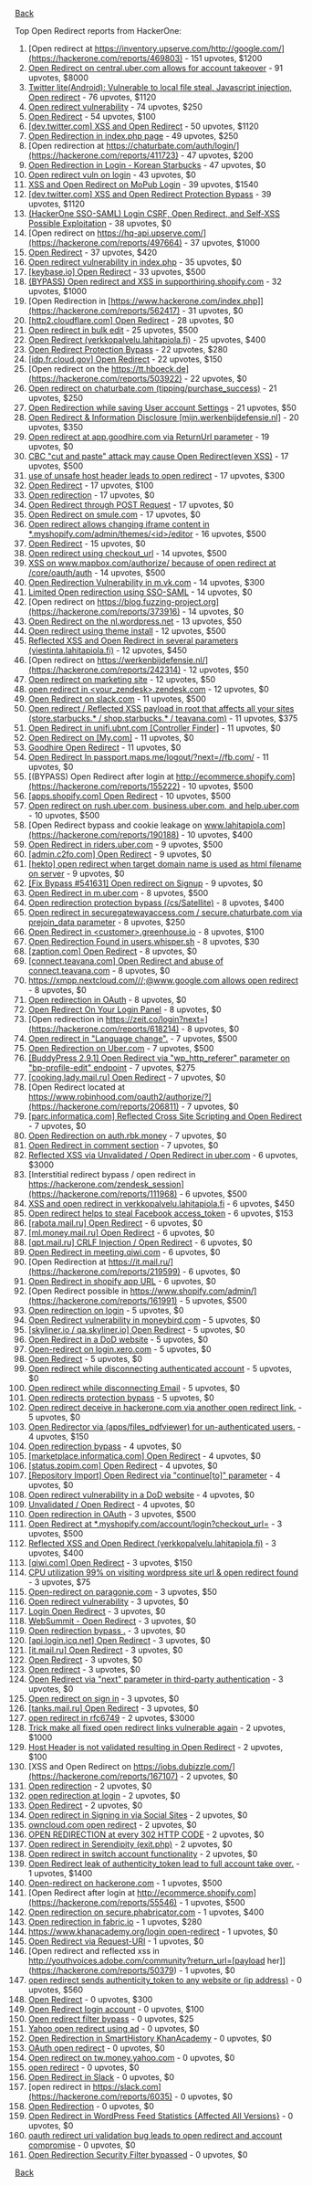 [Back](../README.md)

Top Open Redirect reports from HackerOne:

1. [Open redirect at https://inventory.upserve.com/http://google.com/](https://hackerone.com/reports/469803) - 151 upvotes, $1200
2. [Open Redirect on central.uber.com allows for account takeover](https://hackerone.com/reports/206591) - 91 upvotes, $8000
3. [Twitter lite(Android): Vulnerable to local file steal, Javascript injection, Open redirect](https://hackerone.com/reports/499348) - 76 upvotes, $1120
4. [Open redirect vulnerability](https://hackerone.com/reports/380760) - 74 upvotes, $250
5. [Open Redirect](https://hackerone.com/reports/504751) - 54 upvotes, $100
6. [[dev.twitter.com] XSS and Open Redirect](https://hackerone.com/reports/260744) - 50 upvotes, $1120
7. [Open Redirection in index.php page](https://hackerone.com/reports/320376) - 49 upvotes, $250
8. [Open redirection at https://chaturbate.com/auth/login/](https://hackerone.com/reports/411723) - 47 upvotes, $200
9. [Open Redirection in Login - Korean Starbucks](https://hackerone.com/reports/380939) - 47 upvotes, $0
10. [Open redirect vuln on login](https://hackerone.com/reports/608031) - 43 upvotes, $0
11. [XSS and Open Redirect on MoPub Login](https://hackerone.com/reports/683298) - 39 upvotes, $1540
12. [[dev.twitter.com] XSS and Open Redirect Protection Bypass](https://hackerone.com/reports/330008) - 39 upvotes, $1120
13. [(HackerOne SSO-SAML) Login CSRF, Open Redirect, and Self-XSS Possible Exploitation](https://hackerone.com/reports/171398) - 38 upvotes, $0
14. [Open redirect on https://hq-api.upserve.com/](https://hackerone.com/reports/497664) - 37 upvotes, $1000
15. [Open Redirect](https://hackerone.com/reports/246897) - 37 upvotes, $420
16. [Open redirect vulnerability in index.php](https://hackerone.com/reports/439075) - 35 upvotes, $0
17. [[keybase.io] Open Redirect](https://hackerone.com/reports/87027) - 33 upvotes, $500
18. [(BYPASS) Open redirect and XSS in supporthiring.shopify.com](https://hackerone.com/reports/158434) - 32 upvotes, $1000
19. [Open Redirection in [https://www.hackerone.com/index.php]](https://hackerone.com/reports/562417) - 31 upvotes, $0
20. [[http2.cloudflare.com] Open Redirect](https://hackerone.com/reports/193027) - 28 upvotes, $0
21. [Open redirect in bulk edit](https://hackerone.com/reports/169759) - 25 upvotes, $500
22. [Open Redirect (verkkopalvelu.lahitapiola.fi)](https://hackerone.com/reports/179328) - 25 upvotes, $400
23. [Open Redirect Protection Bypass](https://hackerone.com/reports/283460) - 22 upvotes, $280
24. [[idp.fr.cloud.gov] Open Redirect](https://hackerone.com/reports/387007) - 22 upvotes, $150
25. [Open redirect on the https://tt.hboeck.de](https://hackerone.com/reports/503922) - 22 upvotes, $0
26. [Open redirect on chaturbate.com (tipping/purchase_success)](https://hackerone.com/reports/413426) - 21 upvotes, $250
27. [Open Redirection while saving User account Settings](https://hackerone.com/reports/288219) - 21 upvotes, $50
28. [Open Redirect & Information Disclosure [mijn.werkenbijdefensie.nl]](https://hackerone.com/reports/239503) - 20 upvotes, $350
29. [Open redirect at app.goodhire.com via ReturnUrl parameter](https://hackerone.com/reports/240091) - 19 upvotes, $0
30. [CBC "cut and paste" attack may cause Open Redirect(even XSS)](https://hackerone.com/reports/126203) - 17 upvotes, $500
31. [use of unsafe host header leads to open redirect](https://hackerone.com/reports/210875) - 17 upvotes, $300
32. [Open Redirect](https://hackerone.com/reports/311330) - 17 upvotes, $100
33. [Open redirection](https://hackerone.com/reports/207285) - 17 upvotes, $0
34. [Open Redirect through POST Request](https://hackerone.com/reports/242243) - 17 upvotes, $0
35. [Open Redirect on smule.com](https://hackerone.com/reports/440484) - 17 upvotes, $0
36. [Open redirect allows changing iframe content in *.myshopify.com/admin/themes/\<id\>/editor](https://hackerone.com/reports/165046) - 16 upvotes, $500
37. [Open Redirect](https://hackerone.com/reports/243001) - 15 upvotes, $0
38. [Open redirect using checkout_url](https://hackerone.com/reports/159522) - 14 upvotes, $500
39. [XSS on www.mapbox.com/authorize/ because of open redirect at /core/oauth/auth](https://hackerone.com/reports/143240) - 14 upvotes, $500
40. [Open Redirection Vulnerability in m.vk.com](https://hackerone.com/reports/347645) - 14 upvotes, $300
41. [Limited Open redirection using SSO-SAML](https://hackerone.com/reports/178345) - 14 upvotes, $0
42. [Open redirect on https://blog.fuzzing-project.org](https://hackerone.com/reports/373916) - 14 upvotes, $0
43. [Open Redirect on the nl.wordpress.net](https://hackerone.com/reports/309058) - 13 upvotes, $50
44. [Open redirect using theme install](https://hackerone.com/reports/101962) - 12 upvotes, $500
45. [Reflected XSS and Open Redirect in several parameters (viestinta.lahitapiola.fi)](https://hackerone.com/reports/191387) - 12 upvotes, $450
46. [Open redirect on https://werkenbijdefensie.nl/](https://hackerone.com/reports/242314) - 12 upvotes, $50
47. [Open redirect on marketing site](https://hackerone.com/reports/219447) - 12 upvotes, $50
48. [open redirect in \<your_zendesk\>.zendesk.com](https://hackerone.com/reports/99516) - 12 upvotes, $0
49. [Open Redirect on slack.com](https://hackerone.com/reports/140447) - 11 upvotes, $500
50. [Open redirect / Reflected XSS payload in root that affects all your sites (store.starbucks.* / shop.starbucks.* / teavana.com)](https://hackerone.com/reports/196846) - 11 upvotes, $375
51. [Open Redirect in unifi.ubnt.com [Controller Finder]](https://hackerone.com/reports/141355) - 11 upvotes, $0
52. [Open Redirect on [My.com]](https://hackerone.com/reports/244721) - 11 upvotes, $0
53. [Goodhire Open Redirect](https://hackerone.com/reports/277078) - 11 upvotes, $0
54. [Open Redirect In passport.maps.me/logout/?next=//fb.com/](https://hackerone.com/reports/448841) - 11 upvotes, $0
55. [(BYPASS) Open Redirect after login at http://ecommerce.shopify.com](https://hackerone.com/reports/155222) - 10 upvotes, $500
56. [[apps.shopify.com] Open Redirect](https://hackerone.com/reports/160047) - 10 upvotes, $500
57. [Open redirect on rush.uber.com, business.uber.com, and help.uber.com](https://hackerone.com/reports/126070) - 10 upvotes, $500
58. [Open Redirect bypass and cookie leakage on www.lahitapiola.com](https://hackerone.com/reports/190188) - 10 upvotes, $400
59. [Open Redirect in riders.uber.com](https://hackerone.com/reports/125003) - 9 upvotes, $500
60. [[admin.c2fo.com] Open Redirect](https://hackerone.com/reports/39198) - 9 upvotes, $0
61. [[hekto] open redirect when target domain name is used as html filename on server](https://hackerone.com/reports/320693) - 9 upvotes, $0
62. [[Fix Bypass #541631] Open redirect on Signup](https://hackerone.com/reports/541948) - 9 upvotes, $0
63. [Open Redirect in m.uber.com](https://hackerone.com/reports/125000) - 8 upvotes, $500
64. [Open redirection protection bypass (/cs/Satellite)](https://hackerone.com/reports/164895) - 8 upvotes, $400
65. [Open redirect in securegatewayaccess.com / secure.chaturbate.com via prejoin_data parameter](https://hackerone.com/reports/400982) - 8 upvotes, $250
66. [Open Redirect in \<customer\>.greenhouse.io](https://hackerone.com/reports/203726) - 8 upvotes, $100
67. [Open Redirection Found in users.whisper.sh](https://hackerone.com/reports/261592) - 8 upvotes, $30
68. [[zaption.com] Open Redirect](https://hackerone.com/reports/45516) - 8 upvotes, $0
69. [[connect.teavana.com] Open Redirect and abuse of connect.teavana.com](https://hackerone.com/reports/217430) - 8 upvotes, $0
70. [https://xmpp.nextcloud.com///;@www.google.com allows open redirect](https://hackerone.com/reports/211213) - 8 upvotes, $0
71. [Open redirection in OAuth](https://hackerone.com/reports/405697) - 8 upvotes, $0
72. [Open Redirect On Your Login Panel](https://hackerone.com/reports/473064) - 8 upvotes, $0
73. [Open redirection in https://zeit.co/login?next=](https://hackerone.com/reports/618214) - 8 upvotes, $0
74. [Open redirect in "Language change".](https://hackerone.com/reports/52035) - 7 upvotes, $500
75. [Open Redirection on Uber.com](https://hackerone.com/reports/119236) - 7 upvotes, $500
76. [[BuddyPress 2.9.1] Open Redirect via "wp_http_referer" parameter on "bp-profile-edit" endpoint](https://hackerone.com/reports/277502) - 7 upvotes, $275
77. [[cooking.lady.mail.ru] Open Redirect](https://hackerone.com/reports/192373) - 7 upvotes, $0
78. [Open Redirect located at https://www.robinhood.com/oauth2/authorize/?](https://hackerone.com/reports/206811) - 7 upvotes, $0
79. [[parc.informatica.com] Reflected Cross Site Scripting and Open Redirect](https://hackerone.com/reports/178278) - 7 upvotes, $0
80. [Open Redirection on auth.rbk.money](https://hackerone.com/reports/295865) - 7 upvotes, $0
81. [Open Redirect in comment section](https://hackerone.com/reports/603196) - 7 upvotes, $0
82. [Reflected XSS via Unvalidated / Open Redirect in uber.com](https://hackerone.com/reports/125791) - 6 upvotes, $3000
83. [Interstitial redirect bypass / open redirect in https://hackerone.com/zendesk_session](https://hackerone.com/reports/111968) - 6 upvotes, $500
84. [XSS and open redirect in verkkopalvelu.lahitapiola.fi](https://hackerone.com/reports/183796) - 6 upvotes, $450
85. [Open redirect helps to steal Facebook access_token](https://hackerone.com/reports/99435) - 6 upvotes, $153
86. [[rabota.mail.ru] Open Redirect](https://hackerone.com/reports/87804) - 6 upvotes, $0
87. [[ml.money.mail.ru] Open Redirect](https://hackerone.com/reports/192375) - 6 upvotes, $0
88. [[qpt.mail.ru] CRLF Injection / Open Redirect](https://hackerone.com/reports/181939) - 6 upvotes, $0
89. [Open Redirect in meeting.qiwi.com](https://hackerone.com/reports/100200) - 6 upvotes, $0
90. [Open Redirection at https://it.mail.ru/](https://hackerone.com/reports/219599) - 6 upvotes, $0
91. [Open Redirect in shopify app URL](https://hackerone.com/reports/226408) - 6 upvotes, $0
92. [Open Redirect possible in https://www.shopify.com/admin/](https://hackerone.com/reports/161991) - 5 upvotes, $500
93. [Open redirection on login](https://hackerone.com/reports/123172) - 5 upvotes, $0
94. [Open Redirect vulnerability in moneybird.com](https://hackerone.com/reports/131728) - 5 upvotes, $0
95. [[skyliner.io / qa.skyliner.io] Open Redirect](https://hackerone.com/reports/163124) - 5 upvotes, $0
96. [Open Redirect in a DoD website](https://hackerone.com/reports/187006) - 5 upvotes, $0
97. [Open-redirect on login.xero.com](https://hackerone.com/reports/122054) - 5 upvotes, $0
98. [Open Redirect](https://hackerone.com/reports/219458) - 5 upvotes, $0
99. [Open redirect while disconnecting authenticated account](https://hackerone.com/reports/224317) - 5 upvotes, $0
100. [Open redirect while disconnecting Email](https://hackerone.com/reports/238117) - 5 upvotes, $0
101. [Open redirects protection bypass](https://hackerone.com/reports/236599) - 5 upvotes, $0
102. [Open redirect deceive in hackerone.com via another open redirect link.](https://hackerone.com/reports/296706) - 5 upvotes, $0
103. [Open Redirector via (apps/files_pdfviewer) for un-authenticated users.](https://hackerone.com/reports/131082) - 4 upvotes, $150
104. [Open redirection bypass](https://hackerone.com/reports/127741) - 4 upvotes, $0
105. [[marketplace.informatica.com] Open Redirect](https://hackerone.com/reports/123625) - 4 upvotes, $0
106. [[status.zopim.com] Open Redirect](https://hackerone.com/reports/104896) - 4 upvotes, $0
107. [[Repository Import] Open Redirect via "continue[to]" parameter](https://hackerone.com/reports/215970) - 4 upvotes, $0
108. [Open redirect vulnerability in a DoD website](https://hackerone.com/reports/187969) - 4 upvotes, $0
109. [Unvalidated / Open Redirect](https://hackerone.com/reports/188338) - 4 upvotes, $0
110. [Open redirection in OAuth](https://hackerone.com/reports/55525) - 3 upvotes, $500
111. [Open Redirect at *.myshopify.com/account/login?checkout_url=](https://hackerone.com/reports/103772) - 3 upvotes, $500
112. [Reflected XSS and Open Redirect (verkkopalvelu.lahitapiola.fi)](https://hackerone.com/reports/194207) - 3 upvotes, $400
113. [[qiwi.com] Open Redirect](https://hackerone.com/reports/38157) - 3 upvotes, $150
114. [CPU utilization 99% on visiting wordpress site url & open redirect found](https://hackerone.com/reports/129091) - 3 upvotes, $75
115. [Open-redirect on paragonie.com](https://hackerone.com/reports/113112) - 3 upvotes, $50
116. [Open redirect vulnerability](https://hackerone.com/reports/2731) - 3 upvotes, $0
117. [Login Open Redirect](https://hackerone.com/reports/131552) - 3 upvotes, $0
118. [WebSummit - Open Redirect](https://hackerone.com/reports/172746) - 3 upvotes, $0
119. [Open redirection bypass .](https://hackerone.com/reports/144525) - 3 upvotes, $0
120. [[api.login.icq.net] Open Redirect](https://hackerone.com/reports/113332) - 3 upvotes, $0
121. [[it.mail.ru] Open Redirect](https://hackerone.com/reports/96474) - 3 upvotes, $0
122. [Open Redirect](https://hackerone.com/reports/177485) - 3 upvotes, $0
123. [Open redirect](https://hackerone.com/reports/214034) - 3 upvotes, $0
124. [Open Redirect via "next" parameter in third-party authentication](https://hackerone.com/reports/223326) - 3 upvotes, $0
125. [Open redirect on sign in](https://hackerone.com/reports/231760) - 3 upvotes, $0
126. [[tanks.mail.ru] Open Redirect](https://hackerone.com/reports/201838) - 3 upvotes, $0
127. [open redirect in rfc6749](https://hackerone.com/reports/26962) - 2 upvotes, $3000
128. [Trick make all fixed open redirect links vulnerable again](https://hackerone.com/reports/104087) - 2 upvotes, $1000
129. [Host Header is not validated resulting in Open Redirect](https://hackerone.com/reports/7357) - 2 upvotes, $100
130. [XSS and Open Redirect on https://jobs.dubizzle.com/](https://hackerone.com/reports/167107) - 2 upvotes, $0
131. [Open redirection](https://hackerone.com/reports/132251) - 2 upvotes, $0
132. [open redirection at login](https://hackerone.com/reports/116315) - 2 upvotes, $0
133. [Open Redirect](https://hackerone.com/reports/210384) - 2 upvotes, $0
134. [Open redirect in Signing in via Social Sites](https://hackerone.com/reports/223718) - 2 upvotes, $0
135. [owncloud.com open redirect](https://hackerone.com/reports/258632) - 2 upvotes, $0
136. [OPEN REDIRECTION at every 302 HTTP CODE](https://hackerone.com/reports/369447) - 2 upvotes, $0
137. [Open redirect in Serendipity (exit.php)](https://hackerone.com/reports/373932) - 2 upvotes, $0
138. [Open redirect in switch account functionality](https://hackerone.com/reports/390663) - 2 upvotes, $0
139. [Open Redirect leak of authenticity_token lead to full account take over.](https://hackerone.com/reports/49759) - 1 upvotes, $1400
140. [Open-redirect on hackerone.com](https://hackerone.com/reports/57163) - 1 upvotes, $500
141. [Open Redirect after login at http://ecommerce.shopify.com](https://hackerone.com/reports/55546) - 1 upvotes, $500
142. [Open redirection on secure.phabricator.com](https://hackerone.com/reports/25160) - 1 upvotes, $400
143. [Open redirection in fabric.io](https://hackerone.com/reports/39631) - 1 upvotes, $280
144. [https://www.khanacademy.org/login open-redirect](https://hackerone.com/reports/6357) - 1 upvotes, $0
145. [Open Redirect via Request-URI](https://hackerone.com/reports/15298) - 1 upvotes, $0
146. [Open redirect and reflected xss in http://youthvoices.adobe.com/community?return_url=[payload her]](https://hackerone.com/reports/50379) - 1 upvotes, $0
147. [open redirect sends authenticity_token to any website or (ip address)](https://hackerone.com/reports/50752) - 0 upvotes, $560
148. [Open Redirect](https://hackerone.com/reports/14699) - 0 upvotes, $300
149. [Open Redirect login account](https://hackerone.com/reports/16718) - 0 upvotes, $100
150. [Open redirect filter bypass](https://hackerone.com/reports/76738) - 0 upvotes, $25
151. [Yahoo open redirect using ad](https://hackerone.com/reports/2322) - 0 upvotes, $0
152. [Open Redirection in SmartHistory KhanAcademy](https://hackerone.com/reports/6564) - 0 upvotes, $0
153. [OAuth open redirect](https://hackerone.com/reports/7900) - 0 upvotes, $0
154. [Open redirect on tw.money.yahoo.com](https://hackerone.com/reports/4570) - 0 upvotes, $0
155. [open redirect](https://hackerone.com/reports/2414) - 0 upvotes, $0
156. [Open Redirect in Slack](https://hackerone.com/reports/4549) - 0 upvotes, $0
157. [open redirect in https://slack.com](https://hackerone.com/reports/6035) - 0 upvotes, $0
158. [Open Redirection](https://hackerone.com/reports/12949) - 0 upvotes, $0
159. [Open Redirect in WordPress Feed Statistics {Affected All Versions}](https://hackerone.com/reports/22142) - 0 upvotes, $0
160. [oauth redirect uri validation bug leads to open redirect and account compromise](https://hackerone.com/reports/20661) - 0 upvotes, $0
161. [Open Redirection Security Filter bypassed](https://hackerone.com/reports/44157) - 0 upvotes, $0


[Back](../README.md)